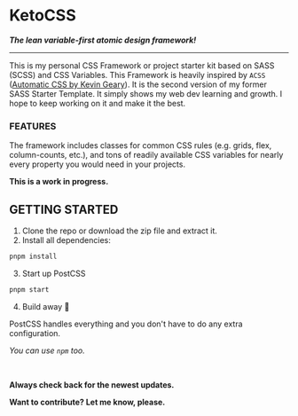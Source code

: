 # KetoCSS

**_The lean variable-first atomic design framework!_**

---

This is my personal CSS Framework or project starter kit based on SASS (SCSS) and CSS Variables. This Framework is heavily inspired by `ACSS` ([Automatic CSS by Kevin Geary](https://automaticcss.com/)). It is the second version of my former SASS Starter Template. It simply shows my web dev learning and growth. I hope to keep working on it and make it the best.

### FEATURES

The framework includes classes for common CSS rules (e.g. grids, flex, column-counts, etc.), and tons of readily available CSS variables for nearly every property you would need in your projects.

**This is a work in progress.**

## GETTING STARTED

1. Clone the repo or download the zip file and extract it.
2. Install all dependencies:

```bash
pnpm install
```

3. Start up PostCSS

```bash
pnpm start
```

4. Build away 🎉

PostCSS handles everything and you don't have to do any extra configuration.

_You can use `npm` too._

<br>

**Always check back for the newest updates.**

**Want to contribute? Let me know, please.**

